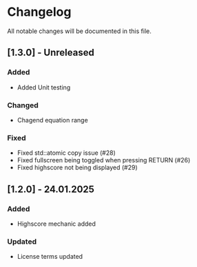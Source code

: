 # Changelog

All notable changes will be documented in this file.

## [1.3.0] - Unreleased

### Added

* Added Unit testing

### Changed

* Chagend equation range

### Fixed

* Fixed std::atomic copy issue (#28)
* Fixed fullscreen being toggled when pressing RETURN (#26)
* Fixed highscore not being displayed (#29)

## [1.2.0] - 24.01.2025

### Added

* Highscore mechanic added

### Updated

* License terms updated

